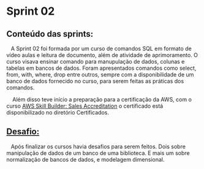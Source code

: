 # Sprint 02
## Conteúdo das sprints: 
&nbsp;&nbsp;&nbsp;A Sprint 02 foi formada por um curso de comandos SQL em formato de vídeo aulas e leitura de documento, além de  atividade de aprimoramento. O curso visava ensinar comando para manupulação de dados, colunas e tabelas em bancos de dados. Foram apresentados comandos como select, from, with, where, drop entre outros, sempre com a disponibilidade de um banco de dados fornecido no curso, para serem feitas as práticas dos comandos. <p>
&nbsp;&nbsp;&nbsp; Além disso teve início a preparação para a certificação da AWS, com o curso [AWS Skill Builder: Sales Accreditation](https://github.com/rehbeinp/EstagioC_UOL/blob/main/Sprint02/Certificados/AWS%20Course_Completion%20_Certificate_Sales_AccreditationBusiness.pdf) o certificado está disponibilizado no diretório Certificados.

##  [Desafio:](https://github.com/rehbeinp/EstagioC_UOL/blob/main/Sprint02/Desafio/README.md)
&nbsp;&nbsp;&nbsp;Após finalizar os cursos havia desafios para serem feitos. Dois sobre manipulação de dados de um banco de uma biblioteca. E mais um sobre normalização de bancos de dados, e modelagem dimensional.

